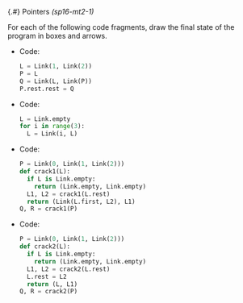 
{.#} Pointers *(sp16-mt2-1)*

For each of the following code fragments, draw the final state of the program in boxes and arrows.

- Code:

    ```py
    L = Link(1, Link(2))
    P = L
    Q = Link(L, Link(P))
    P.rest.rest = Q
    ```

- Code:

    ```py
    L = Link.empty
    for i in range(3):
      L = Link(i, L)
    ```

- Code:

    ```py
    P = Link(0, Link(1, Link(2)))
    def crack1(L):
      if L is Link.empty:
        return (Link.empty, Link.empty)
      L1, L2 = crack1(L.rest)
      return (Link(L.first, L2), L1)
    Q, R = crack1(P)
    ```

- Code:

    ```py
    P = Link(0, Link(1, Link(2)))
    def crack2(L):
      if L is Link.empty:
        return (Link.empty, Link.empty)
      L1, L2 = crack2(L.rest)
      L.rest = L2
      return (L, L1)
    Q, R = crack2(P)
    ```
